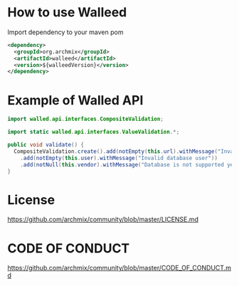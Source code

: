 # How to use Walleed

Import dependency to your maven pom
```xml
<dependency>
  <groupId>org.archmix</groupId>
  <artifactId>walleed</artifactId>
  <version>${walleedVersion}</version>
</dependency>
```
# Example of Walled API

``` java
import walled.api.interfaces.CompositeValidation;

import static walled.api.interfaces.ValueValidation.*;

public void validate() {
  CompositeValidation.create().add(notEmpty(this.url).withMessage("Invalid database url"))
    .add(notEmpty(this.user).withMessage("Invalid database user"))
    .add(notNull(this.vendor).withMessage("Database is not supported yet")).validate();
}
```

# License
https://github.com/archmix/community/blob/master/LICENSE.md

# CODE OF CONDUCT
https://github.com/archmix/community/blob/master/CODE_OF_CONDUCT.md
